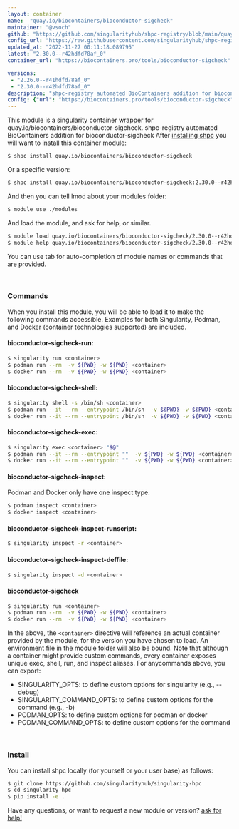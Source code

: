 ```yaml
---
layout: container
name:  "quay.io/biocontainers/bioconductor-sigcheck"
maintainer: "@vsoch"
github: "https://github.com/singularityhub/shpc-registry/blob/main/quay.io/biocontainers/bioconductor-sigcheck/container.yaml"
config_url: "https://raw.githubusercontent.com/singularityhub/shpc-registry/main/quay.io/biocontainers/bioconductor-sigcheck/container.yaml"
updated_at: "2022-11-27 00:11:18.089795"
latest: "2.30.0--r42hdfd78af_0"
container_url: "https://biocontainers.pro/tools/bioconductor-sigcheck"

versions:
 - "2.26.0--r41hdfd78af_0"
 - "2.30.0--r42hdfd78af_0"
description: "shpc-registry automated BioContainers addition for bioconductor-sigcheck"
config: {"url": "https://biocontainers.pro/tools/bioconductor-sigcheck", "maintainer": "@vsoch", "description": "shpc-registry automated BioContainers addition for bioconductor-sigcheck", "latest": {"2.30.0--r42hdfd78af_0": "sha256:0fd29cffa5a00420495831c7200fdde0ea6392011dd6606c9d7f45913110794a"}, "tags": {"2.26.0--r41hdfd78af_0": "sha256:3f87c9c98e5151a4d057496590f447788f269789dacabbc5be866c4d1bde1fba", "2.30.0--r42hdfd78af_0": "sha256:0fd29cffa5a00420495831c7200fdde0ea6392011dd6606c9d7f45913110794a"}, "docker": "quay.io/biocontainers/bioconductor-sigcheck"}
---
```


This module is a singularity container wrapper for quay.io/biocontainers/bioconductor-sigcheck.
shpc-registry automated BioContainers addition for bioconductor-sigcheck
After [installing shpc](#install) you will want to install this container module:


```bash
$ shpc install quay.io/biocontainers/bioconductor-sigcheck
```

Or a specific version:

```bash
$ shpc install quay.io/biocontainers/bioconductor-sigcheck:2.30.0--r42hdfd78af_0
```

And then you can tell lmod about your modules folder:

```bash
$ module use ./modules
```

And load the module, and ask for help, or similar.

```bash
$ module load quay.io/biocontainers/bioconductor-sigcheck/2.30.0--r42hdfd78af_0
$ module help quay.io/biocontainers/bioconductor-sigcheck/2.30.0--r42hdfd78af_0
```

You can use tab for auto-completion of module names or commands that are provided.

<br>

### Commands

When you install this module, you will be able to load it to make the following commands accessible.
Examples for both Singularity, Podman, and Docker (container technologies supported) are included.

#### bioconductor-sigcheck-run:

```bash
$ singularity run <container>
$ podman run --rm  -v ${PWD} -w ${PWD} <container>
$ docker run --rm  -v ${PWD} -w ${PWD} <container>
```

#### bioconductor-sigcheck-shell:

```bash
$ singularity shell -s /bin/sh <container>
$ podman run --it --rm --entrypoint /bin/sh  -v ${PWD} -w ${PWD} <container>
$ docker run --it --rm --entrypoint /bin/sh  -v ${PWD} -w ${PWD} <container>
```

#### bioconductor-sigcheck-exec:

```bash
$ singularity exec <container> "$@"
$ podman run --it --rm --entrypoint ""  -v ${PWD} -w ${PWD} <container> "$@"
$ docker run --it --rm --entrypoint ""  -v ${PWD} -w ${PWD} <container> "$@"
```

#### bioconductor-sigcheck-inspect:

Podman and Docker only have one inspect type.

```bash
$ podman inspect <container>
$ docker inspect <container>
```

#### bioconductor-sigcheck-inspect-runscript:

```bash
$ singularity inspect -r <container>
```

#### bioconductor-sigcheck-inspect-deffile:

```bash
$ singularity inspect -d <container>
```



#### bioconductor-sigcheck

```bash
$ singularity run <container>
$ podman run --rm  -v ${PWD} -w ${PWD} <container>
$ docker run --rm  -v ${PWD} -w ${PWD} <container>
```


In the above, the `<container>` directive will reference an actual container provided
by the module, for the version you have chosen to load. An environment file in the
module folder will also be bound. Note that although a container
might provide custom commands, every container exposes unique exec, shell, run, and
inspect aliases. For anycommands above, you can export:

 - SINGULARITY_OPTS: to define custom options for singularity (e.g., --debug)
 - SINGULARITY_COMMAND_OPTS: to define custom options for the command (e.g., -b)
 - PODMAN_OPTS: to define custom options for podman or docker
 - PODMAN_COMMAND_OPTS: to define custom options for the command

<br>

### Install

You can install shpc locally (for yourself or your user base) as follows:

```bash
$ git clone https://github.com/singularityhub/singularity-hpc
$ cd singularity-hpc
$ pip install -e .
```

Have any questions, or want to request a new module or version? [ask for help!](https://github.com/singularityhub/singularity-hpc/issues)